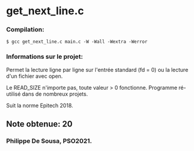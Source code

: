 # get_next_line.c

### Compilation:
```
$ gcc get_next_line.c main.c -W -Wall -Wextra -Werror
```

### Informations sur le projet:

Permet la lecture ligne par ligne sur l'entrée standard (fd = 0) ou la lecture d'un fichier avec open.

Le READ_SIZE n'importe pas, toute valeur > 0 fonctionne.
Programme ré-utilisé dans de nombreux projets.

Suit la norme Epitech 2018.

## Note obtenue: 20

### Philippe De Sousa, PSO2021.